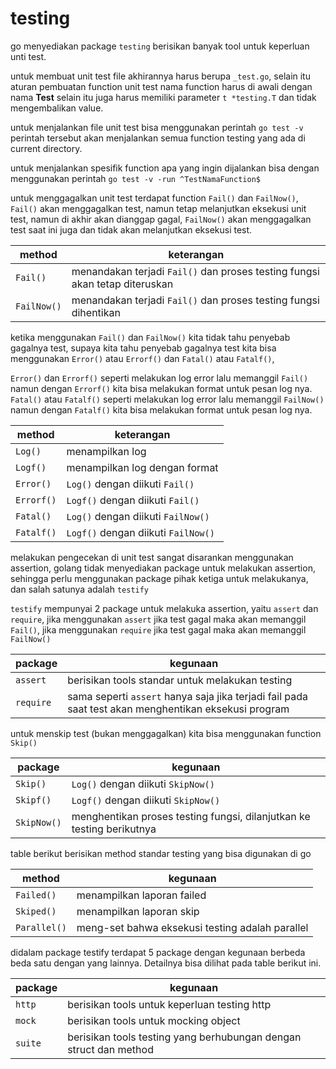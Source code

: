 # testing

go menyediakan package `testing` berisikan banyak tool untuk keperluan unti test.

untuk membuat unit test file akhirannya harus berupa `_test.go`, 
selain itu aturan pembuatan function unit test nama function harus di awali dengan nama **Test** selain itu juga harus memiliki parameter `t *testing.T` dan tidak mengembalikan value.

untuk menjalankan file unit test bisa menggunakan perintah `go test -v` perintah tersebut akan menjalankan semua function testing yang ada di current directory.

untuk menjalankan spesifik function apa yang ingin dijalankan bisa dengan menggunakan perintah `go test -v -run ^TestNamaFunction$`

untuk menggagalkan unit test terdapat function `Fail()` dan `FailNow()`,
`Fail()` akan menggagalkan test, namun tetap melanjutkan eksekusi unit test, namun di akhir akan dianggap gagal,
`FailNow()` akan menggagalkan test saat ini juga dan tidak akan melanjutkan eksekusi test.

|method|keterangan|
|------|----------|
|`Fail()`|menandakan terjadi `Fail()` dan proses testing fungsi akan tetap diteruskan|
|`FailNow()`|menandakan terjadi `Fail()` dan proses testing fungsi dihentikan|


ketika menggunakan `Fail()` dan `FailNow()` kita tidak tahu penyebab gagalnya test, supaya kita tahu penyebab gagalnya test kita bisa menggunakan `Error()` atau `Errorf()` dan `Fatal()` atau `Fatalf()`,

`Error()` dan `Errorf()` seperti melakukan log error lalu memanggil `Fail()` namun dengan `Errorf()` kita bisa melakukan format untuk pesan log nya.
`Fatal()` atau `Fatalf()` seperti melakukan log error lalu memanggil `FailNow()` namun dengan `Fatalf()` kita bisa melakukan format untuk pesan log nya.

|method|keterangan|
|------|----------|
|`Log()`|menampilkan log|
|`Logf()`|menampilkan log dengan format|
|`Error()`|`Log()` dengan diikuti `Fail()`|
|`Errorf()`|`Logf()` dengan diikuti `Fail()`|
|`Fatal()`|`Log()` dengan diikuti `FailNow()`|
|`Fatalf()`|`Logf()` dengan diikuti `FailNow()`|

melakukan pengecekan di unit test sangat disarankan menggunakan assertion, 
golang tidak menyediakan package untuk melakukan assertion, 
sehingga perlu menggunakan package pihak ketiga untuk melakukanya, dan salah satunya adalah `testify`

`testify` mempunyai 2 package untuk melakuka assertion, yaitu `assert` dan `require`, 
jika menggunakan `assert` jika test gagal maka akan memanggil `Fail()`,
jika menggunakan `require` jika test gagal maka akan memanggil `FailNow()`

|package|kegunaan|
|-------|--------|
|`assert`|berisikan tools standar untuk melakukan testing|
|`require`| sama seperti `assert` hanya saja jika terjadi fail pada saat test akan menghentikan eksekusi program|

untuk menskip test (bukan menggagalkan) kita bisa menggunakan function `Skip()`

|package|kegunaan|
|-------|--------|
|`Skip()`|`Log()` dengan diikuti `SkipNow()`|
|`Skipf()`|`Logf()` dengan diikuti `SkipNow()`|
|`SkipNow()`|menghentikan proses testing fungsi, dilanjutkan ke testing berikutnya|

table berikut berisikan method standar testing yang bisa digunakan di go

|method|kegunaan|
|------|--------|
|`Failed()`|menampilkan laporan failed|
|`Skiped()`|menampilkan laporan skip|
|`Parallel()`|meng-set bahwa eksekusi testing adalah parallel|

didalam package testify terdapat 5 package dengan kegunaan berbeda beda satu dengan yang lainnya.
Detailnya bisa dilihat pada table berikut ini.

|package|kegunaan|
|-------|--------|
|`http`|berisikan tools untuk keperluan testing http|
|`mock`|berisikan tools untuk mocking object|
|`suite`|berisikan tools testing yang berhubungan dengan struct dan method|